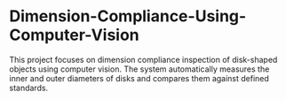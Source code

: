 # Dimension-Compliance-Using-Computer-Vision
This project focuses on dimension compliance inspection of disk-shaped objects using computer vision. The system automatically measures the inner and outer diameters of disks and compares them against defined standards.
